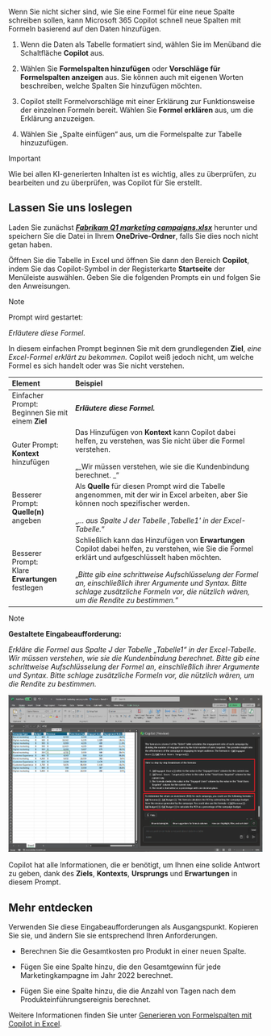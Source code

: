
Wenn Sie nicht sicher sind, wie Sie eine Formel für eine neue Spalte schreiben sollen, kann Microsoft 365 Copilot schnell neue Spalten mit Formeln basierend auf den Daten hinzufügen. 

1. Wenn die Daten als Tabelle formatiert sind, wählen Sie im Menüband die Schaltfläche **Copilot** aus.

1. Wählen Sie **Formelspalten hinzufügen** oder **Vorschläge für Formelspalten anzeigen** aus. Sie können auch mit eigenen Worten beschreiben, welche Spalten Sie hinzufügen möchten.

1. Copilot stellt Formelvorschläge mit einer Erklärung zur Funktionsweise der einzelnen Formeln bereit. Wählen Sie **Formel erklären** aus, um die Erklärung anzuzeigen.

1. Wählen Sie „Spalte einfügen“ aus, um die Formelspalte zur Tabelle hinzuzufügen.

> [!IMPORTANT]
> Wie bei allen KI-generierten Inhalten ist es wichtig, alles zu überprüfen, zu bearbeiten und zu überprüfen, was Copilot für Sie erstellt.

## Lassen Sie uns loslegen

Laden Sie zunächst **_[Fabrikam Q1 marketing campaigns.xlsx](https://go.microsoft.com/fwlink/?linkid=2269124)_** herunter und speichern Sie die Datei in Ihrem **OneDrive-Ordner**, falls Sie dies noch nicht getan haben.

Öffnen Sie die Tabelle in Excel und öffnen Sie dann den Bereich **Copilot**, indem Sie das Copilot-Symbol in der Registerkarte **Startseite** der Menüleiste auswählen. Geben Sie die folgenden Prompts ein und folgen Sie den Anweisungen.

> [!NOTE]
> Prompt wird gestartet:
>
> _Erläutere diese Formel._

In diesem einfachen Prompt beginnen Sie mit dem grundlegenden **Ziel**, _eine Excel-Formel erklärt zu bekommen._ Copilot weiß jedoch nicht, um welche Formel es sich handelt oder was Sie nicht verstehen.

| Element | Beispiel |
| :------ | :------- |
| Einfacher Prompt: <br>Beginnen Sie mit einem **Ziel** | **_Erläutere diese Formel._** |
| Guter Prompt: <br>**Kontext** hinzufügen | Das Hinzufügen von **Kontext** kann Copilot dabei helfen, zu verstehen, was Sie nicht über die Formel verstehen.<br><br>„_Wir müssen verstehen, wie sie die Kundenbindung berechnet. _“ |
| Besserer Prompt: <br>**Quelle(n)** angeben | Als **Quelle** für diesen Prompt wird die Tabelle angenommen, mit der wir in Excel arbeiten, aber Sie können noch spezifischer werden.<br><br>„_... aus Spalte J der Tabelle ,Tabelle1' in der Excel-Tabelle._“ |
| Besserer Prompt: <br>Klare **Erwartungen** festlegen | Schließlich kann das Hinzufügen von **Erwartungen** Copilot dabei helfen, zu verstehen, wie Sie die Formel erklärt und aufgeschlüsselt haben möchten.<br><br>„_Bitte gib eine schrittweise Aufschlüsselung der Formel an, einschließlich ihrer Argumente und Syntax. Bitte schlage zusätzliche Formeln vor, die nützlich wären, um die Rendite zu bestimmen._“ |

> [!NOTE]
> **Gestaltete Eingabeaufforderung:**
>
> _Erkläre die Formel aus Spalte J der Tabelle „Tabelle1“ in der Excel-Tabelle. Wir müssen verstehen, wie sie die Kundenbindung berechnet. Bitte gib eine schrittweise Aufschlüsselung der Formel an, einschließlich ihrer Argumente und Syntax. Bitte schlage zusätzliche Formeln vor, die nützlich wären, um die Rendite zu bestimmen._

[![Screenshot der Ergebnisse der gestalteten Eingabeaufforderung mit Copilot in Excel.](../media/copilot-explain-formula-results-excel.png)](../media/copilot-explain-formula-results-excel.png#lightbox)

Copilot hat alle Informationen, die er benötigt, um Ihnen eine solide Antwort zu geben, dank des **Ziels**, **Kontexts**, **Ursprungs** und **Erwartungen** in diesem Prompt.

## Mehr entdecken

Verwenden Sie diese Eingabeaufforderungen als Ausgangspunkt. Kopieren Sie sie, und ändern Sie sie entsprechend Ihren Anforderungen. 

- Berechnen Sie die Gesamtkosten pro Produkt in einer neuen Spalte. 

- Fügen Sie eine Spalte hinzu, die den Gesamtgewinn für jede Marketingkampagne im Jahr 2022 berechnet. 

- Fügen Sie eine Spalte hinzu, die die Anzahl von Tagen nach dem Produkteinführungsereignis berechnet. 

Weitere Informationen finden Sie unter [Generieren von Formelspalten mit Copilot in Excel](https://support.microsoft.com/office/generate-formula-columns-with-copilot-in-excel-d866d926-9791-4e5f-be2a-c6dd9e587a47).